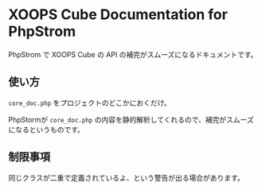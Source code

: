 # XOOPS Cube Documentation for PhpStrom

PhpStrom で XOOPS Cube の API の補完がスムーズになるドキュメントです。

## 使い方

`core_doc.php` をプロジェクトのどこかにおくだけ。

PhpStormが `core_doc.php` の内容を静的解析してくれるので、補完がスムーズになるというものです。

## 制限事項

同じクラスが二重で定義されているよ、という警告が出る場合があります。